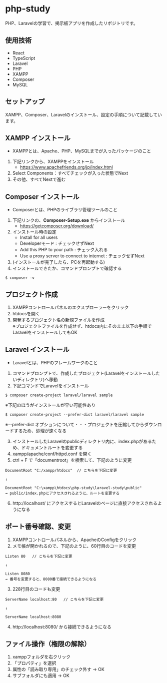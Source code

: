 # php-study
PHP、Laravelの学習で、掲示板アプリを作成したリポジトリです。


## 使用技術
- React
- TypeScript
- Laravel
- PHP
- XAMPP
- Composer
- MySQL


## セットアップ
XAMPP、Composer、Laravelのインストール、設定の手順について記載しています。


## XAMPP インストール
- XAMPPとは、Apache、PHP、MySQLまでが入ったパッケージのこと

1. 下記リンクから、XAMPPをインストール
    * https://www.apachefriends.org/jp/index.html
2. Select Components：すべてチェックが入った状態でNext
3. その他、すべてNextで進む


## Composer インストール
- Composerとは、PHPのライブラリ管理ツールのこと

1. 下記リンクの、__Composer-Setup.exe__ からインストール
    * https://getcomposer.org/download/
2. インストール時の設定
    * Install for all users
    * Developerモード : チェックせずNext
    * Add this PHP to your path : チェック入れる
    * Use a proxy server to connect to internet : チェックせずNext
3. (インストールが完了したら、PCを再起動する)
4. インストールできたか、コマンドプロンプトで確認する
```
$ composer -v
```


## プロジェクト作成
1. XAMPPコントロールパネルのエクスプローラーをクリック
2. htdocsを開く
3. 開発するプロジェクト名の新規ファイルを作成  
    ※プロジェクトファイルを作成せず、htdocs内にそのまま以下の手順でLaravelをインストールしてもOK


## Laravel インストール
- Laravelとは、PHPのフレームワークのこと

1. コマンドプロンプトで、作成したプロジェクト(Laravelをインストールしたいディレクトリ)へ移動
2. 下記コマンドでLaravelをインストール
```
$ composer create-project laravel/laravel sample
```  

  ※下記のほうがインストールが早い可能性あり
```
$ composer create-project --prefer-dist laravel/laravel sample
```

  ※--prefer-dist オプションについて・・・プロジェクトを圧縮してからダウンロードするため、処理が速くなる

3. インストールしたLaravelのpublicディレクトリ内に、index.phpがあるため、ドキュメントルートを変更する
4. xampp/apache/conf/httpd.conf を開く
5. ctrl + F で「documentroot」を検索して、下記のように変更
```
DocumentRoot "C:/xampp/htdocs"  // こちらを下記に変更

↓

DocumentRoot "C:\xampp\htdocs\php-study\laravel-study\public"
→ public/index.phpにアクセスされるように、ルートを変更する
```

6. http://localhost/ にアクセスするとLaravelのページに直接アクセスされるようになる


## ポート番号確認、変更
1. XAMPPコントロールパネルから、ApacheのConfigをクリック
2. メモ帳が開かれるので、下記のように、60行目のコードを変更
```
Listen 80   // こちらを下記に変更

↓

Listen 8080
→ 番号を変更すると、8080番で接続できるようになる
```

3. 228行目のコードも変更
```
ServerName localhost:80   // こちらを下記に変更

↓

ServerName localhost:8080
```

4. http://localhost:8080/ から接続できるようになる


## ファイル操作（権限の解除）
1. xamppフォルダを右クリック
2. 「プロパティ」を選択
3. 属性の「読み取り専用」のチェック外す → OK
4. サブフォルダにも適用 → OK